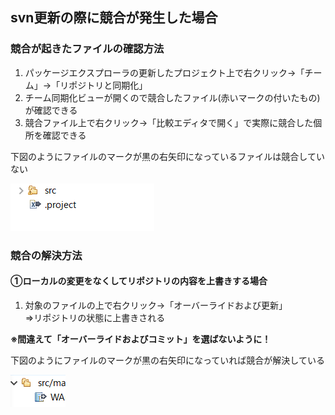 ## svn更新の際に競合が発生した場合
### 競合が起きたファイルの確認方法
1. パッケージエクスプローラの更新したプロジェクト上で右クリック→「チーム」→「リポジトリと同期化」
2. チーム同期化ビューが開くので競合したファイル(赤いマークの付いたもの)が確認できる
3. 競合ファイル上で右クリック→「比較エディタで開く」で実際に競合した個所を確認できる


下図のようにファイルのマークが黒の右矢印になっているファイルは競合していない  

![競合していないファイル](競合してないマーク.PNG)

### 競合の解決方法
#### ①ローカルの変更をなくしてリポジトリの内容を上書きする場合
1. 対象のファイルの上で右クリック→「オーバーライドおよび更新」  
   ⇒リポジトリの状態に上書きされる

**※間違えて「オーバーライドおよびコミット」を選ばないように！**  

下図のようにファイルのマークが黒の右矢印になっていれば競合が解決している  

![競合解決したファイル](競合解決マーク.PNG)
